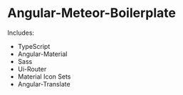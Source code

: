 # Angular-Meteor-Boilerplate

Includes:
* TypeScript
* Angular-Material
* Sass
* Ui-Router
* Material Icon Sets
* Angular-Translate